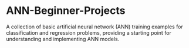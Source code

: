 # ANN-Beginner-Projects
A collection of basic artificial neural network (ANN) training examples for classification and regression problems, providing a starting point for understanding and implementing ANN models.
